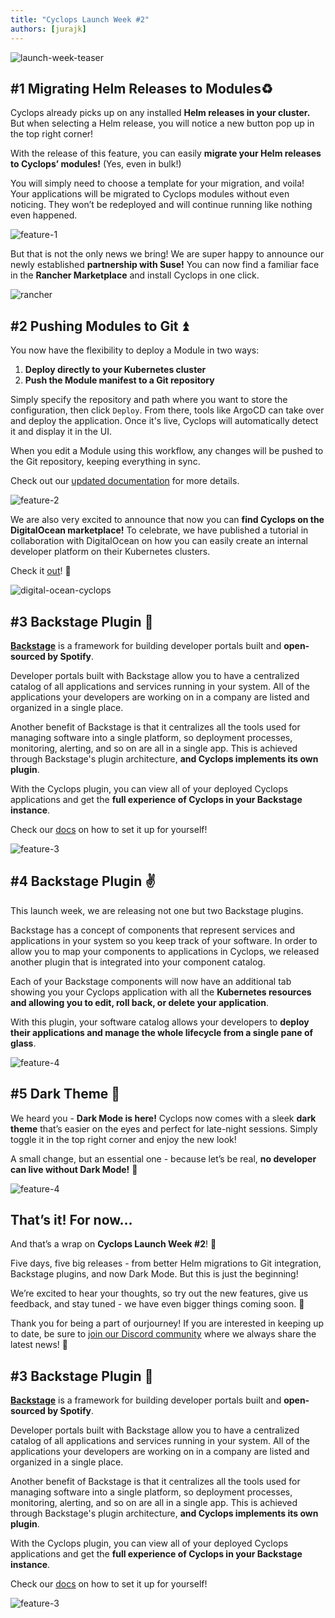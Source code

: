 ```yaml
---
title: "Cyclops Launch Week #2"
authors: [jurajk]
---
```


![launch-week-teaser](../../static/img/2025-03-04-launch-week-2/lw-cover.png)

## #1 **Migrating Helm Releases to Modules**♻️

Cyclops already picks up on any installed **Helm releases in your cluster.** But when selecting a Helm release, you will notice a new button pop up in the top right corner!

With the release of this feature, you can easily **migrate your Helm releases to Cyclops’ modules!** (Yes, even in bulk!)

You will simply need to choose a template for your migration, and voila! Your applications will be migrated to Cyclops modules without even noticing. They won’t be redeployed and will continue running like nothing even happened.

![feature-1](../../static/img/2025-03-04-launch-week-2/day_1.gif)

But that is not the only news we bring! We are super happy to announce our newly established **partnership with Suse!** You can now find a familiar face in the **Rancher Marketplace** and install Cyclops in one click.

![rancher](../../static/img/2025-03-04-launch-week-2/rancher_mp.png)

## #2 Pushing Modules to Git ⏫

You now have the flexibility to deploy a Module in two ways:

1. **Deploy directly to your Kubernetes cluster**
2. **Push the Module manifest to a Git repository**

Simply specify the repository and path where you want to store the configuration, then click `Deploy`. From there, tools like ArgoCD can take over and deploy the application. Once it's live, Cyclops will automatically detect it and display it in the UI.

When you edit a Module using this workflow, any changes will be pushed to the Git repository, keeping everything in sync.

Check out our [updated documentation](https://cyclops-ui.com/docs/installation/git-write) for more details.

![feature-2](../../static/img/2025-03-04-launch-week-2/day-2-speed.gif)

We are also very excited to announce that now you can **find Cyclops on the** **DigitalOcean marketplace!** To celebrate, we have published a tutorial in collaboration with DigitalOcean on how you can easily create an internal developer platform on their Kubernetes clusters.

Check it [out](https://www.digitalocean.com/community/tutorials/build-developer-platform-kubernetes-cyclops)! 🌊

![digital-ocean-cyclops](../../static/img/2025-03-04-launch-week-2/do-mp.png)

## #3 Backstage Plugin **🧩**

[**Backstage**](https://backstage.io/) is a framework for building developer portals built and **open-sourced by Spotify**.

Developer portals built with Backstage allow you to have a centralized catalog of all applications and services running in your system. All of the applications your developers are working on in a company are listed and organized in a single place.

Another benefit of Backstage is that it centralizes all the tools used for managing software into a single platform, so deployment processes, monitoring, alerting, and so on are all in a single app. This is achieved through Backstage's plugin architecture, **and Cyclops implements its own plugin**.

With the Cyclops plugin, you can view all of your deployed Cyclops applications and get the **full experience of Cyclops in your Backstage instance**.

Check our [docs](https://cyclops-ui.com/docs/backstage/modules-plugin) on how to set it up for yourself!

![feature-3](../../static/img/2025-03-04-launch-week-2/day-3.gif)

## #4 Backstage Plugin **✌️**

This launch week, we are releasing not one but two Backstage plugins.

Backstage has a concept of components that represent services and applications in your system so you keep track of your software. In order to allow you to map your components to applications in Cyclops, we released another plugin that is integrated into your component catalog.

Each of your Backstage components will now have an additional tab showing you your Cyclops application with all the **Kubernetes resources and allowing you to edit, roll back, or delete your application**.

With this plugin, your software catalog allows your developers to **deploy their applications and manage the whole lifecycle from a single pane of glass**.

![feature-4](../../static/img/2025-03-04-launch-week-2/day-4.gif)

## #5 Dark Theme 🌙

We heard you - **Dark Mode is here!** Cyclops now comes with a sleek **dark theme** that’s easier on the eyes and perfect for late-night sessions. Simply toggle it in the top right corner and enjoy the new look!

A small change, but an essential one - because let’s be real, **no developer can live without Dark Mode!** 🌚

![feature-4](../../static/img/2025-03-04-launch-week-2/day-5.gif)

## That’s it! For now…

And that’s a wrap on **Cyclops Launch Week #2**! 🎉

Five days, five big releases - from better Helm migrations to Git integration, Backstage plugins, and now Dark Mode. But this is just the beginning!

We’re excited to hear your thoughts, so try out the new features, give us feedback, and stay tuned - we have even bigger things coming soon. 🎵

Thank you for being a part of ourjourney! If you are interested in keeping up to date, be sure to [join our Discord community](https://discord.com/invite/8ErnK3qDb3) where we always share the latest news! 👾

## #3 Backstage Plugin **🧩**

[**Backstage**](https://backstage.io/) is a framework for building developer portals built and **open-sourced by Spotify**.

Developer portals built with Backstage allow you to have a centralized catalog of all applications and services running in your system. All of the applications your developers are working on in a company are listed and organized in a single place.

Another benefit of Backstage is that it centralizes all the tools used for managing software into a single platform, so deployment processes, monitoring, alerting, and so on are all in a single app. This is achieved through Backstage's plugin architecture, **and Cyclops implements its own plugin**.

With the Cyclops plugin, you can view all of your deployed Cyclops applications and get the **full experience of Cyclops in your Backstage instance**.

Check our [docs](https://cyclops-ui.com/docs/backstage/modules-plugin) on how to set it up for yourself!

![feature-3](../../static/img/2025-03-04-launch-week-2/day-3.gif)
